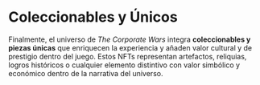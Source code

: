 # Coleccionables y Únicos

Finalmente, el universo de _The Corporate Wars_ integra **coleccionables y piezas únicas** que enriquecen la experiencia y añaden valor cultural y de prestigio dentro del juego. Estos NFTs representan artefactos, reliquias, logros históricos o cualquier elemento distintivo con valor simbólico y económico dentro de la narrativa del universo.
